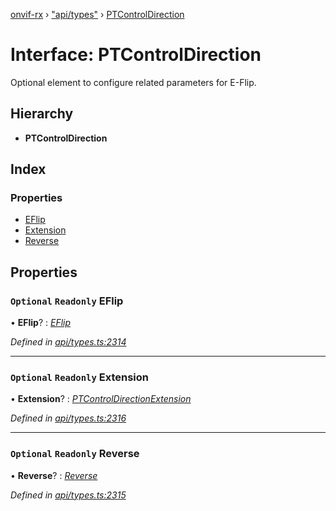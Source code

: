 [onvif-rx](../README.md) › ["api/types"](../modules/_api_types_.md) › [PTControlDirection](_api_types_.ptcontroldirection.md)

# Interface: PTControlDirection

Optional element to configure related parameters for E-Flip.

## Hierarchy

* **PTControlDirection**

## Index

### Properties

* [EFlip](_api_types_.ptcontroldirection.md#optional-readonly-eflip)
* [Extension](_api_types_.ptcontroldirection.md#optional-readonly-extension)
* [Reverse](_api_types_.ptcontroldirection.md#optional-readonly-reverse)

## Properties

### `Optional` `Readonly` EFlip

• **EFlip**? : *[EFlip](_api_types_.ptcontroldirection.md#optional-readonly-eflip)*

*Defined in [api/types.ts:2314](https://github.com/patrickmichalina/onvif-rx/blob/3e9b152/src/api/types.ts#L2314)*

___

### `Optional` `Readonly` Extension

• **Extension**? : *[PTControlDirectionExtension](_api_types_.ptcontroldirectionextension.md)*

*Defined in [api/types.ts:2316](https://github.com/patrickmichalina/onvif-rx/blob/3e9b152/src/api/types.ts#L2316)*

___

### `Optional` `Readonly` Reverse

• **Reverse**? : *[Reverse](_api_types_.ptcontroldirection.md#optional-readonly-reverse)*

*Defined in [api/types.ts:2315](https://github.com/patrickmichalina/onvif-rx/blob/3e9b152/src/api/types.ts#L2315)*
